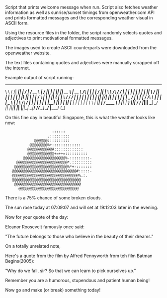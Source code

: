 Script that prints welcome message when run. Script also fetches weather information as well as sunrise/sunset timings from openweather.com API and prints formatted messages and the corresponding weather visual in ASCII form.

Using the resource files in the folder, the script randomly selects quotes and adjectives to print motivational formatted messages.

The images used to create ASCII counterparts were downloaded from the openweather website.

The text files containing quotes and adjectives were manually scrapped off the internet.


Example output of script running:


__          __ ______  _        _____   ____   __  __  ______   ______  _____  _____   _____             _    _   _____  _ 
\ \        / /|  ____|| |      / ____| / __ \ |  \/  ||  ____| |  ____||_   _||  __ \ |  __ \     /\    | |  | | / ____|| |
 \ \  /\  / / | |__   | |     | |     | |  | || \  / || |__    | |__     | |  | |__) || |  | |   /  \   | |  | || (___  | |
  \ \/  \/ /  |  __|  | |     | |     | |  | || |\/| ||  __|   |  __|    | |  |  _  / | |  | |  / /\ \  | |  | | \___ \ | |
   \  /\  /   | |____ | |____ | |____ | |__| || |  | || |____  | |      _| |_ | | \ \ | |__| | / ____ \ | |__| | ____) ||_|
    \/  \/    |______||______| \_____| \____/ |_|  |_||______| |_|     |_____||_|  \_\|_____/ /_/    \_\ \____/ |_____/ (_)
                                                                                                                           
                                                                                                                           

On this fine day in beautiful Singapore, this is what the weather looks like now: 


                         ::::::                   
                       .:::::::::                 
                 @@@@@@::::::::::                 
               @@@@@@@@%+:::::::::::::            
              @@@@@@@@@@@#:::::::::::::           
              @@@@@@@@@@@@+=++=::::::::::         
            @@@@@@@@@@@@@@@@@@@%-:::::::::-       
         @@@@@@@@@@@@@@@@@@@@@@@*.:::::::::       
        @@@@@@@@@@@@@@@@@@@@@@@@%*+-:::::::       
       @@@@@@@@@@@@@@@@@@@@@@@@@@@@@#:::::-       
       @@@@@@@@@@@@@@@@@@@@@@@@@@@@@@%.:.         
       @@@@@@@@@@@@@@@@@@@@@@@@@@@@@@@            
        @@@@@@@@@@@@@@@@@@@@@@@@@@@@@@            
          @@@@@@@@@@@@@@@@@@@@@@@@@@@             

There is a 75% chance of some broken clouds.


The sun rose today at 07:09:07 and will set at 19:12:03 later in the evening. 

Now for your quote of the day: 

Eleanor Roosevelt famously once said:

"The future belongs to those who believe in the beauty of their dreams." 

On a totally unrelated note, 

Here's a quote from the film by Alfred Pennyworth from teh film Batman Begins(2005):

"Why do we fall, sir? So that we can learn to pick ourselves up." 

Remember you are a humorous, stupendous and patient human being!

Now go and make (or break) something today!

